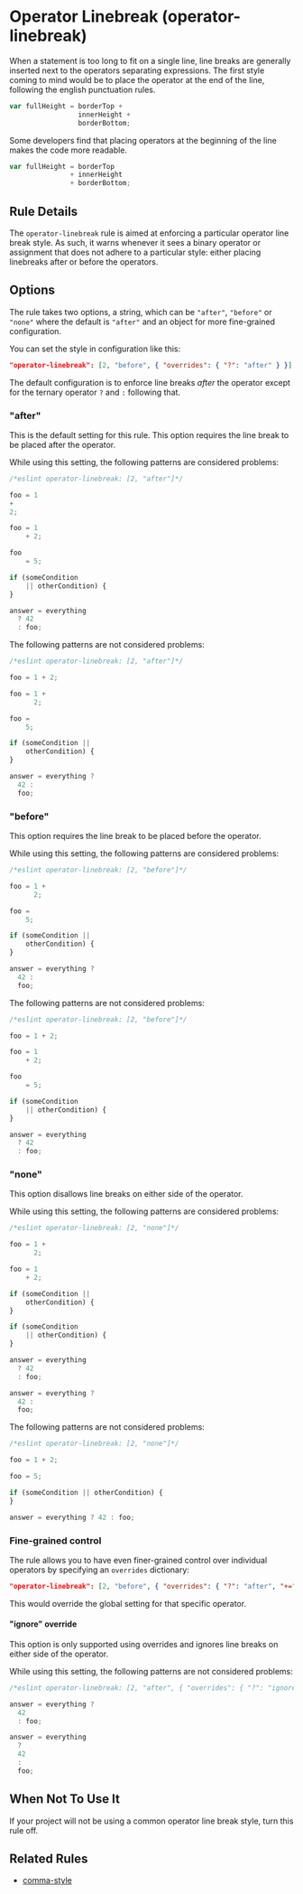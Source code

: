 # Operator Linebreak (operator-linebreak)

When a statement is too long to fit on a single line, line breaks are generally inserted next to the operators separating expressions. The first style coming to mind would be to place the operator at the end of the line, following the english punctuation rules.

```js
var fullHeight = borderTop +
                 innerHeight +
                 borderBottom;
```

Some developers find that placing operators at the beginning of the line makes the code more readable.

```js
var fullHeight = borderTop
               + innerHeight
               + borderBottom;
```

## Rule Details

The `operator-linebreak` rule is aimed at enforcing a particular operator line break style. As such, it warns whenever it sees a binary operator or assignment that does not adhere to a particular style: either placing linebreaks after or before the operators.

## Options

The rule takes two options, a string, which can be `"after"`, `"before"` or `"none"` where the default is `"after"` and an object for more fine-grained configuration.

You can set the style in configuration like this:

```json
"operator-linebreak": [2, "before", { "overrides": { "?": "after" } }]
```

The default configuration is to enforce line breaks _after_ the operator except for the ternary operator `?` and `:` following that.

### "after"

This is the default setting for this rule. This option requires the line break to be placed after the operator.

While using this setting, the following patterns are considered problems:

```js
/*eslint operator-linebreak: [2, "after"]*/

foo = 1
+
2;

foo = 1
    + 2;

foo
    = 5;

if (someCondition
    || otherCondition) {
}

answer = everything
  ? 42
  : foo;
```

The following patterns are not considered problems:

```js
/*eslint operator-linebreak: [2, "after"]*/

foo = 1 + 2;

foo = 1 +
      2;

foo =
    5;

if (someCondition ||
    otherCondition) {
}

answer = everything ?
  42 :
  foo;
```

### "before"

This option requires the line break to be placed before the operator.

While using this setting, the following patterns are considered problems:

```js
/*eslint operator-linebreak: [2, "before"]*/

foo = 1 +
      2;

foo =
    5;

if (someCondition ||
    otherCondition) {
}

answer = everything ?
  42 :
  foo;
```

The following patterns are not considered problems:

```js
/*eslint operator-linebreak: [2, "before"]*/

foo = 1 + 2;

foo = 1
    + 2;

foo
    = 5;

if (someCondition
    || otherCondition) {
}

answer = everything
  ? 42
  : foo;
```

### "none"

This option disallows line breaks on either side of the operator.

While using this setting, the following patterns are considered problems:

```js
/*eslint operator-linebreak: [2, "none"]*/

foo = 1 +
      2;

foo = 1
    + 2;

if (someCondition ||
    otherCondition) {
}

if (someCondition
    || otherCondition) {
}

answer = everything
  ? 42
  : foo;

answer = everything ?
  42 :
  foo;
```

The following patterns are not considered problems:

```js
/*eslint operator-linebreak: [2, "none"]*/

foo = 1 + 2;

foo = 5;

if (someCondition || otherCondition) {
}

answer = everything ? 42 : foo;
```

### Fine-grained control

The rule allows you to have even finer-grained control over individual operators by specifying an `overrides` dictionary:

```json
"operator-linebreak": [2, "before", { "overrides": { "?": "after", "+=": "none" } }]
```

This would override the global setting for that specific operator.

#### "ignore" override

This option is only supported using overrides and ignores line breaks on either side of the operator.

While using this setting, the following patterns are not considered problems:

```js
/*eslint operator-linebreak: [2, "after", { "overrides": { "?": "ignore", ":": "ignore"} }]*/

answer = everything ?
  42
  : foo;

answer = everything
  ?
  42
  :
  foo;
```

## When Not To Use It

If your project will not be using a common operator line break style, turn this rule off.

## Related Rules

* [comma-style](comma-style.md)
